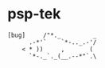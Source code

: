 # psp-tek

    [bug]     /"*._         _
          .-*'`    `*-.._.-'/
        < * ))     ,       ( 
          `*-._`._(__.--*"`.\
